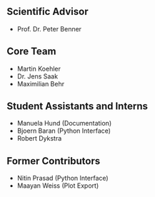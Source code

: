 ## Scientific Advisor
- Prof. Dr. Peter Benner

## Core Team
- Martin Koehler
- Dr. Jens Saak
- Maximilian Behr

## Student Assistants and Interns
- Manuela Hund  (Documentation)
- Bjoern Baran  (Python Interface)
- Robert Dykstra


## Former Contributors
- Nitin Prasad  (Python Interface)
- Maayan Weiss (Plot Export)
